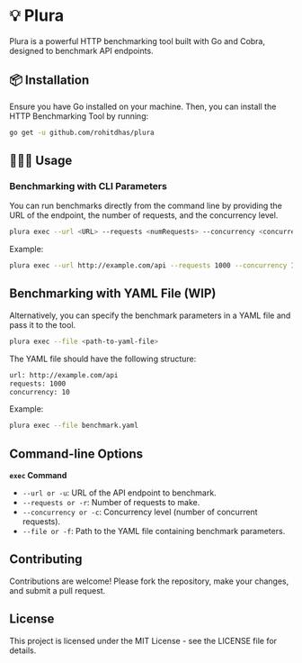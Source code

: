 # 💡 Plura

Plura is a powerful HTTP benchmarking tool built with Go and Cobra, designed to benchmark API endpoints.

## 📦 Installation

Ensure you have Go installed on your machine. Then, you can install the HTTP Benchmarking Tool by running:

```bash
go get -u github.com/rohitdhas/plura
```

## 👨🏻‍💻 Usage

### Benchmarking with CLI Parameters

You can run benchmarks directly from the command line by providing the URL of the endpoint, the number of requests, and the concurrency level.

```bash
plura exec --url <URL> --requests <numRequests> --concurrency <concurrencyLevel>
```

Example:

```bash
plura exec --url http://example.com/api --requests 1000 --concurrency 10
```

## Benchmarking with YAML File (WIP)

Alternatively, you can specify the benchmark parameters in a YAML file and pass it to the tool.

```bash
plura exec --file <path-to-yaml-file>
```

The YAML file should have the following structure:

```bash
url: http://example.com/api
requests: 1000
concurrency: 10
```

Example:

```bash
plura exec --file benchmark.yaml
```

## Command-line Options

**`exec` Command**

- `--url or -u`: URL of the API endpoint to benchmark.
- `--requests or -r`: Number of requests to make.
- `--concurrency or -c`: Concurrency level (number of concurrent requests).
- `--file or -f`: Path to the YAML file containing benchmark parameters.

## Contributing

Contributions are welcome! Please fork the repository, make your changes, and submit a pull request.

## License

This project is licensed under the MIT License - see the LICENSE file for details.
